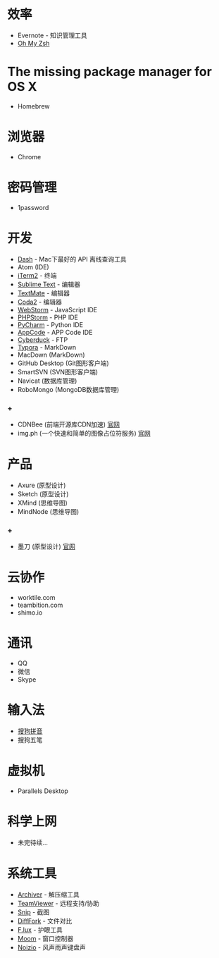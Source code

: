 # 效率

* Evernote - 知识管理工具
* [Oh My Zsh](https://github.com/robbyrussell/oh-my-zsh)

# The missing package manager for OS X

* Homebrew

# 浏览器

* Chrome

# 密码管理

* 1password

# 开发

* [Dash](https://kapeli.com/dash) - Mac下最好的 API 离线查询工具
* Atom (IDE)
* [iTerm2](https://www.iterm2.com) - 终端
* [Sublime Text](https://www.sublimetext.com) - 编辑器
* [TextMate](http://macromates.com) - 编辑器
* [Coda2](http://www.panic.com/coda/) - 编辑器
* [WebStorm](https://www.jetbrains.com/webstorm/) - JavaScript IDE
* [PHPStorm](https://www.jetbrains.com/phpstorm/) - PHP IDE
* [PyCharm](https://www.jetbrains.com/pycharm/) - Python IDE
* [AppCode](https://www.jetbrains.com/objc/) - APP Code IDE
* [Cyberduck](https://cyberduck.io) - FTP
* [Typora](https://typora.io) - MarkDown
* MacDown (MarkDown)
* GitHub Desktop (Git图形客户端)
* SmartSVN (SVN图形客户端)
* Navicat (数据库管理)
* RoboMongo (MongoDB数据库管理)

### +

* CDNBee (前端开源库CDN加速) [官网](https://cdnbee.com)
* img.ph (一个快速和简单的图像占位符服务) [官网](https://img.ph)

# 产品

* Axure (原型设计)
* Sketch (原型设计)
* XMind (思维导图)
* MindNode (思维导图)

### +

* 墨刀 (原型设计) [官网](https://modao.cc)

# 云协作

* worktile.com
* teambition.com
* shimo.io

# 通讯

* QQ
* 微信
* Skype

# 输入法

* [搜狗拼音](http://pinyin.sogou.com/mac/)
* 搜狗五笔

# 虚拟机

* Parallels Desktop

# 科学上网

* 未完待续...

# 系统工具

* [Archiver](http://archiverapp.com) - 解压缩工具
* [TeamViewer](https://www.teamviewer.com) - 远程支持/协助
* [Snip](http://snip.qq.com) - 截图
* [DiffFork](http://www.dotfork.com/difffork/) - 文件对比
* [F.lux](https://justgetflux.com) - 护眼工具
* [Moom](https://manytricks.com/moom/) - 窗口控制器
* [Noizio](http://noiz.io) - 风声雨声键盘声
